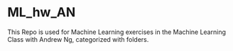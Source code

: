 # ML_hw_AN
This Repo is used for Machine Learning exercises in the Machine Learning Class with Andrew Ng, categorized with folders.
